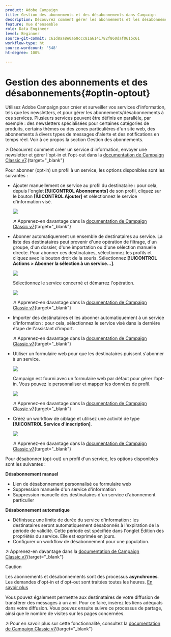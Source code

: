 ```yaml
---
product: Adobe Campaign
title: Gestion des abonnements et des désabonnements dans Campaign
description: Découvrez comment gérer les abonnements et les désabonnements dans Campaign v8
feature: Vue d'ensemble
role: Data Engineer
level: Beginner
source-git-commit: c61d8aa8e0a68ccc81a6141782f860daf061bc61
workflow-type: ht
source-wordcount: '548'
ht-degree: 100%

---
```


# Gestion des abonnements et des désabonnements{#optin-optout}

Utilisez Adobe Campaign pour créer et surveiller vos services d&#39;information, tels que les newsletters, et pour gérer les abonnements/désabonnements à ces services. Plusieurs services peuvent être définis en parallèle, par exemple : des newsletters spécialisées pour certaines catégories de produits, certains thèmes ou des zones particulières d&#39;un site web, des abonnements à divers types de messages d&#39;alerte et des notifications en temps réel. Voir à ce propos la section Gestion des abonnements.

↗️ Découvrez comment créer un service d&#39;information, envoyer une newsletter et gérer l&#39;opt-in et l&#39;opt-out dans la [documentation de Campaign Classic v7](https://experienceleague.adobe.com/docs/campaign-classic/using/sending-messages/subscriptions-and-referrals/managing-subscriptions.html?lang=fr).{target=&quot;_blank&quot;}

Pour abonner (opt-in) un profil à un service, les options disponibles sont les suivantes :

* Ajouter manuellement ce service au profil du destinataire : pour cela, depuis l&#39;onglet **[!UICONTROL Abonnements]** de son profil, cliquez sur le bouton **[!UICONTROL Ajouter]** et sélectionnez le service d&#39;information visé.

   ![](assets/subscribe-to-a-service.png)

   ↗️ Apprenez-en davantage dans la [documentation de Campaign Classic v7](https://experienceleague.adobe.com/docs/campaign-classic/using/getting-started/profile-management/editing-a-profile.html?lang=fr#deliveries-tab){target=&quot;_blank&quot;}

* Abonner automatiquement un ensemble de destinataires au service. La liste des destinataires peut provenir d&#39;une opération de filtrage, d&#39;un groupe, d&#39;un dossier, d&#39;une importation ou d&#39;une sélection manuelle directe. Pour abonner ces destinataires, sélectionnez les profils et cliquez avec le bouton droit de la souris. Sélectionnez **[!UICONTROL Actions > Abonner la sélection à un service...]**.

   ![](assets/subscribe-selection.png)

   Sélectionnez le service concerné et démarrez l&#39;opération.

   ![](assets/subscribe-confirm.png)

   ↗️ Apprenez-en davantage dans la [documentation de Campaign Classic v7](https://experienceleague.adobe.com/docs/campaign-classic/using/getting-started/profile-management/editing-a-profile.html?lang=fr#deliveries-tab){target=&quot;_blank&quot;}


* Importer des destinataires et les abonner automatiquement à un service d&#39;information : pour cela, sélectionnez le service visé dans la dernière étape de l&#39;assistant d&#39;import.

   ↗️ Apprenez-en davantage dans la [documentation de Campaign Classic v7](https://experienceleague.adobe.com/docs/campaign-classic/using/getting-started/importing-and-exporting-data/generic-imports-exports/executing-import-jobs.html?lang=fr#step-5---additional-step-when-importing-recipients){target=&quot;_blank&quot;}

* Utiliser un formulaire web pour que les destinataires puissent s&#39;abonner à un service.

   ![](assets/opt-in-webapp.png)

   Campaign est fourni avec un formulaire web par défaut pour gérer l’opt-in. Vous pouvez le personnaliser et mapper les données de profil.

   ![](assets/web-app.png)

   ↗️ Apprenez-en davantage dans la [documentation de Campaign Classic v7](https://experienceleague.adobe.com/docs/campaign-classic/using/designing-content/web-forms/use-cases--web-forms.html?lang=fr#create-a-subscription--form-with-double-opt-in){target=&quot;_blank&quot;}


* Créez un workflow de ciblage et utilisez une activité de type **[!UICONTROL Service d&#39;inscription]**.

   ![](assets/wf-subscription.png)

   ↗️ Apprenez-en davantage dans la [documentation de Campaign Classic v7](https://experienceleague.adobe.com/docs/campaign-classic/using/automating-with-workflows/targeting-activities/subscription-services.html?lang=fr#example--subscribe-a-list-of-recipients-to-a-newsletter){target=&quot;_blank&quot;}

Pour désabonner (opt-out) un profil d&#39;un service, les options disponibles sont les suivantes :

**Désabonnement manuel**

* Lien de désabonnement personnalisé ou formulaire web
* Suppression manuelle d&#39;un service d&#39;information
* Suppression manuelle des destinataires d&#39;un service d&#39;abonnement particulier

**Désabonnement automatique**

* Définissez une limite de durée du service d&#39;information : les destinataires seront automatiquement désabonnés à l&#39;expiration de la période de validité. Cette période est spécifiée dans l&#39;onglet Édition des propriétés du service. Elle est exprimée en jours.
* Configurer un workflow de désabonnement pour une population.

↗️ Apprenez-en davantage dans la [documentation de Campaign Classic v7](https://experienceleague.adobe.com/docs/campaign-classic/using/sending-messages/subscriptions-and-referrals/managing-subscriptions.html?lang=fr#unsubscribing-a-recipient-from-a-service){target=&quot;_blank&quot;}


>[!CAUTION]
>
>Les abonnements et désabonnements sont des processus **asynchrones**. Les demandes d&#39;opt-in et d&#39;opt-out sont traitées toutes les heures. [En savoir plus](../dev/new-apis.md#sub-apis)

Vous pouvez également permettre aux destinataires de votre diffusion de transférer des messages à un ami. Pour ce faire, insérez les liens adéquats dans votre diffusion. Vous pouvez ensuite suivre ce processus de partage, ainsi que le nombre de visites sur les pages concernées.

↗️ Pour en savoir plus sur cette fonctionnalité, consultez la [documentation de Campaign Classic v7](https://experienceleague.adobe.com/docs/campaign-classic/using/sending-messages/subscriptions-and-referrals/viral-and-social-marketing.html?lang=fr#viral-marketing—forward-to-a-friend){target=&quot;_blank&quot;}